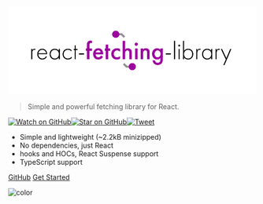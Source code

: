 <!-- _coverpage.md -->

![logo](_media/logo.png)

> Simple and powerful fetching library for React.  

[![Watch on GitHub][github-watch-badge]][github-watch][![Star on GitHub][github-star-badge]][github-star][![Tweet][twitter-badge]][twitter]

- Simple and lightweight (~2.2kB minizipped)
- No dependencies, just React
- hooks and HOCs, React Suspense support
- TypeScript support

[GitHub](https://github.com/marcin-piela/react-fetching-library)
[Get Started](#getting-started)

![color](#e5e5e5)

[github-watch-badge]: https://img.shields.io/github/watchers/marcin-piela/react-fetching-library.svg?style=social
[github-watch]: https://github.com/marcin-piela/react-fetching-library/watchers
[github-star-badge]: https://img.shields.io/github/stars/marcin-piela/react-fetching-library.svg?style=social
[github-star]: https://github.com/marcin-piela/react-fetching-library/stargazers
[twitter]: https://twitter.com/intent/tweet?text=Check%20out%20react-fetching-library%20https%3A%2F%2Fgithub.com%2Fmarcin-piela%2Freact-fetching-library%20%F0%9F%91%8D
[twitter-badge]: https://img.shields.io/twitter/url/https/github.com/marcin-piela/react-fetching-library.svg?style=social